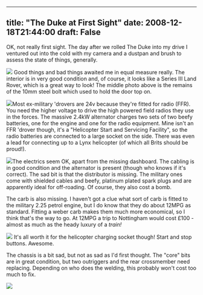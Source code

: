 
---
title: "The Duke at First Sight"
date: 2008-12-18T21:44:00
draft: False
---

OK, not really first sight.  The day after we rolled The Duke into my drive I ventured out into the cold with my camera and a dustpan and brush to assess the state of things, generally.

<a href="http://3.bp.blogspot.com/_62oTnOHwOSo/SUrG6s8IiWI/AAAAAAAAAB0/M2SszmJUOS8/s1600-h/IMG_4256.JPG"><img src="http://3.bp.blogspot.com/_62oTnOHwOSo/SUrG6s8IiWI/AAAAAAAAAB0/M2SszmJUOS8/s200/IMG_4256.JPG"/></a>
Good things and bad things awaited me in equal measure really.  The interior is in very good condition and, of course, it looks like a Series III Land Rover, which is a great way to look!  The middle photo above is the remains of the 10mm steel bolt which used to hold the door top on.

<a href="http://2.bp.blogspot.com/_62oTnOHwOSo/SUrJKbToNxI/AAAAAAAAACU/SMh-qJeGhPk/s1600-h/IMG_4283.JPG"><img src="http://2.bp.blogspot.com/_62oTnOHwOSo/SUrJKbToNxI/AAAAAAAAACU/SMh-qJeGhPk/s200/IMG_4283.JPG"/></a>Most ex-<span>military</span> 'drovers are 24v because they're fitted for radio (<span><span>FFR</span></span>).  You need the higher voltage to drive the high powered field radios they use in the forces.  The massive 2.4kW alternator charges two sets of two beefy batteries, one for the engine and one for the radio equipment.  Mine isn't an <span><span>FFR</span></span> 'drover though, it's a "Helicopter Start and Servicing Facility", so the radio batteries are connected to a large socket on the side.  There was even a lead for connecting up to a Lynx helicopter (of which all Brits should be proud!).

<a href="http://1.bp.blogspot.com/_62oTnOHwOSo/SUrIvUWXYcI/AAAAAAAAACE/jHa8niWdlJI/s1600-h/IMG_4321.JPG"><img src="http://1.bp.blogspot.com/_62oTnOHwOSo/SUrIvUWXYcI/AAAAAAAAACE/jHa8niWdlJI/s200/IMG_4321.JPG"/></a>The electrics seem OK, <span>apart</span> from the missing dashboard.  The cabling is in good condition and the alternator is present (though who knows if it's correct).  The sad bit is that the <span>distributor</span> is missing.  The <span>military</span> ones come with shielded cables and beefy, <span>platinum</span> plated spark plugs and are apparently ideal for off-<span><span>roading</span></span>.  Of course, they also cost a bomb.

The <span><span>carb</span></span> is also missing.  I haven't got a clue what sort of <span><span>carb</span></span> is fitted to the <span>military</span> 2.25 petrol engine, but I do know that they do about 12MPG as standard.  Fitting a <span><span>weber</span></span> <span><span>carb</span></span> makes them much more economical, so I think that's the way to go.  At 12MPG a trip to Nottingham would cost £100 - almost as much as the heady luxury of a <span style="font-style: italic;">train!</span>

<a href="http://4.bp.blogspot.com/_62oTnOHwOSo/SUrOBd9mklI/AAAAAAAAACs/LllzTHvkMII/s1600-h/IMG_4320.JPG"><img src="http://4.bp.blogspot.com/_62oTnOHwOSo/SUrOBd9mklI/AAAAAAAAACs/LllzTHvkMII/s200/IMG_4320.JPG"/></a>
It's all worth it for the helicopter charging socket though!  Start and stop buttons.  Awesome.

The chassis is a bit sad, but not as sad as I'd first thought.  The "core" bits are in great condition, but two outriggers and the rear crossmember need replacing.  Depending on who does the welding, this probably won't cost too much to fix.

<a href="http://1.bp.blogspot.com/_62oTnOHwOSo/SUrRy2-xb2I/AAAAAAAAAC8/hDihhb08et8/s1600-h/IMG_4361.JPG"><img src="http://1.bp.blogspot.com/_62oTnOHwOSo/SUrRy2-xb2I/AAAAAAAAAC8/hDihhb08et8/s200/IMG_4361.JPG"/></a>